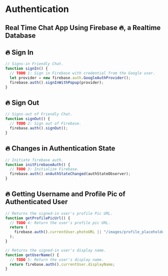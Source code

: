 # Authentication

## Real Time Chat App Using Firebase 🔥, a Realtime Database

## 🔥 Sign In

```jsx
// Signs-in Friendly Chat.
function signIn() {
  // TODO 1: Sign in Firebase with credential from the Google user.
  let provider = new firebase.auth.GoogleAuthProvider();
  firebase.auth().signInWithPopup(provider);
}
```

## 🔥 Sign Out

```jsx
// Signs-out of Friendly Chat.
function signOut() {
  // TODO 2: Sign out of Firebase.
  firebase.auth().signOut();
}
```

## 🔥 Changes in Authentication State

```jsx
// Initiate firebase auth.
function initFirebaseAuth() {
  // TODO 3: Initialize Firebase.
  firebase.auth().onAuthStateChanged(authStateObserver);
}
```

## 🔥 Getting Username and Profile Pic of Authenticated User

```jsx
// Returns the signed-in user's profile Pic URL.
function getProfilePicUrl() {
  // TODO 4: Return the user's profile pic URL.
  return (
    firebase.auth().currentUser.photoURL || "/images/profile_placeholder.png"
  );
}

// Returns the signed-in user's display name.
function getUserName() {
  // TODO 5: Return the user's display name.
  return firebase.auth().currentUser.displayName;
}
```